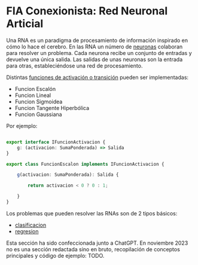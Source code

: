 # FIA Conexionista: Red Neuronal Articial

Una RNA es un paradigma de procesamiento de información inspirado en cómo lo hace el cerebro. En las RNA un número de [neuronas](./neurona.ts) colaboran para resolver un problema. Cada neurona recibe un conjunto de entradas y devuelve una única salida. Las salidas de unas neuronas son la entrada para otras, estableciéndose una red de procesamiento.

Distintas [funciones de activación o transición](./activacion.ts) pueden ser implementadas:

- Funcion Escalón
- Funcion Lineal
- Funcion Sigmoidea
- Funcion Tangente Hiperbólica
- Funcion Gaussiana

Por ejemplo:

```ts

export interface IFuncionActivacion {
    g: (activacion: SumaPonderada) => Salida
}

export class FuncionEscalon implements IFuncionActivacion {

    g(activacion: SumaPonderada): Salida {

        return activacion < 0 ? 0 : 1;

    }
}

```

Los problemas que pueden resolver las RNAs son de 2 tipos básicos:

- [clasificacion](./clasificacion.ts)
- [regresion](./regresion.ts)

Esta sección ha sido confeccionada junto a ChatGPT. En noviembre 2023 no es una sección redactada sino en bruto, recopilación de conceptos principales y código de ejemplo: TODO.